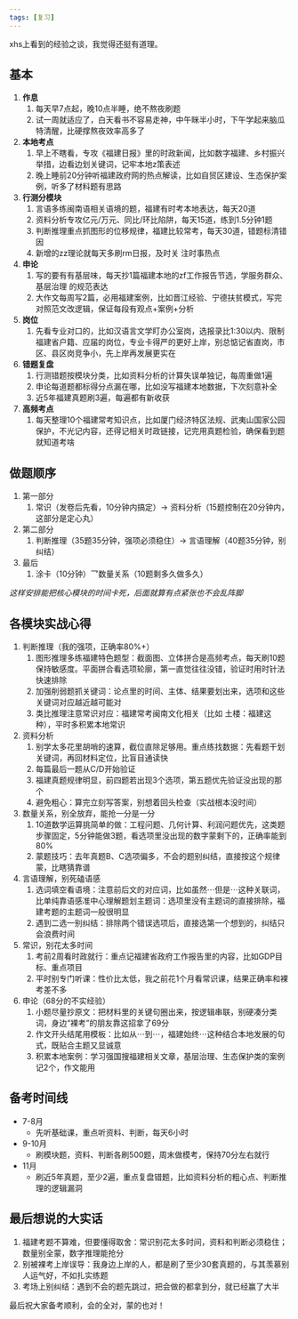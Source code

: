 ```yaml
---
tags: [复习]
---
```


xhs上看到的经验之谈，我觉得还挺有道理。

<!-- truncate -->

## 基本

1. **作息**
   1. 每天早7点起，晚10点半睡，绝不熬夜刷题
   2. 试一周就适应了，白天看书不容易走神，中午眯半小时，下午学起来脑瓜特清醒，比硬撑熬夜效率高多了
2. **本地考点**
   1. 早上不瞎看，专攻《福建日报》里的时政新闻，比如数字福建、乡村振兴举措，边看边划关键词，记牢本地z策表述
   2. 晚上睡前20分钟听福建政府网的热点解读，比如自贸区建设、生态保护案例，听多了材料题有思路
3. **行测分模块**
   1. 言语多练闽南语相关语境的题，福建有时考本地表达，每天20道
   2. 资料分析专攻亿元/万元、同比/环比陷阱，每天15道，练到1.5分钟1题
   3. 判断推理重点抓图形的位移规律，福建比较常考，每天30道，错题标清错因
   4. 新增的zz理论就每天多刷rm日报，及时关 注时事热点
4. **申论**
   1. 写的要有有基层味，每天抄1篇福建本地的zf工作报告节选，学服务群众、基层治理 的规范表达
   2. 大作文每周写2篇，必用福建案例，比如晋江经验、宁德扶贫模式，写完对照范文改逻辑，保证每段有观点+案例+分析
5. **岗位**
   1. 先看专业对口的，比如汉语言文学盯办公室岗，选报录比1:30以内、限制福建省户籍、应届的岗位，专业卡得严的更好上岸，别总惦记省直岗，市区、县区岗竞争小，先上岸再发展更实在
6. **错题复盘**
   1. 行测错题按模块分类，比如资料分析的计算失误单独记，每周重做1遍
   2. 申论每道题都标得分点漏在哪，比如没写福建本地数据，下次刻意补全
   3. 近5年福建真题刷3遍，每遍都有新收获
7. **高频考点**
   1. 每天整理10个福建常考知识点，比如厦门经济特区法规、武夷山国家公园保护，不光记内容，还得记相关时政链接，记完用真题检验，确保看到题就知道考啥

## 做题顺序

1. 第一部分
   1. 常识（发卷后先看，10分钟内搞定）-> 资料分析（15题控制在20分钟内，这部分是定心丸）
2. 第二部分
   1. 判断推理（35题35分钟，强项必须稳住）-> 言语理解（40题35分钟，别纠结）
3. 最后
   1. 涂卡（10分钟）乛数量关系（10题剩多久做多久）

*这样安排能把核心模块的时间卡死，后面就算有点紧张也不会乱阵脚*

## 各模块实战心得

1. 判断推理（我的强项，正确率80%+）
   1. 图形推理多练福建特色题型：截面图、立体拼合是高频考点，每天刷10题保持敏感度。平面拼合看选项轮廓，第一直觉往往没错，验证时用时针法快速排除
   2. 加强削弱题抓关键词：论点里的时间、主体、结果要划出来，选项和这些关键词对应越近越可能对
   3. 类比推理注意常识对应：福建常考闽南文化相关（比如 土楼：福建这种），平时多积累本地常识
2. 资料分析
   1. 别学太多花里胡哨的速算，截位直除足够用。重点练找数据：先看题干划关键词，再回材料定位，比盲目通读快
   2. 每篇最后一题从C/D开始验证
   3. 福建真题规律明显，前四题若出现3个选项，第五题优先验证没出现的那个
   4. 避免粗心：算完立刻写答案，别想着回头检查（实战根本没时间）
3. 数量关系，别全放弃，能抢一分是一分
   1. 10道数学运算挑简单的做：工程问题、几何计算、利润问题优先，这类题步骤固定，5分钟能做3题，看选项里没出现的数字蒙剩下的，正确率能到80%
   2. 蒙题技巧：去年真题B、C选项偏多，不会的题别纠结，直接按这个规律蒙，比瞎猜靠谱
4. 言语理解，别死磕语感
   1. 选词填空看语境：注意前后文的对应词，比如虽然⋯但是⋯这种关联词，比单纯靠语感准中心理解题划主题词：选项里没有主题词的直接排除，福建考题的主题词一般很明显
   2. 遇到二选一别纠结：排除两个错误选项后，直接选第一个想到的，纠结只会浪费时间
5. 常识，别花太多时间
   1. 考前2周看时政就行：重点记福建省政府工作报告里的内容，比如GDP目标、重点项目
   2. 平时别专门听课：性价比太低，我之前花1个月看常识课，结果正确率和裸考差不多
6. 申论（68分的不实经验）
   1. 小题尽量抄原文：把材料里的关键句圈出来，按逻辑串联，别硬凑分类词，身边“裸考”的朋友靠这招拿了69分
   2. 作文开头结尾用模板：比如从⋯到⋯，福建始终⋯这种结合本地发展的句式，既贴合主题又显诚意
   3. 积累本地案例：学习强国搜福建相关文章，基层治理、生态保护类的案例记2个，作文能用

## 备考时间线

- 7-8月
  - 先听基础课，重点听资料、判断，每天6小时
- 9-10月
  - 刷模块题，资料、判断各刷500题，周末做模考，保持70分左右就行
- 11月
  - 刷近5年真题，至少2遍，重点复盘错题，比如资料分析的粗心点、判断推理的逻辑漏洞

## 最后想说的大实话

1. 福建考题不算难，但要懂得取舍：常识别花太多时间，资料和判断必须稳住；数量别全蒙，数字推理能抢分
2. 别被裸考上岸误导：我身边上岸的人，都是刷了至少30套真题的，与其羡慕别人运气好，不如扎实练题
3. 考场上别纠结：遇到不会的题先跳过，把会做的都拿到分，就已经赢了大半

最后祝大家备考顺利，会的全对，蒙的也对！